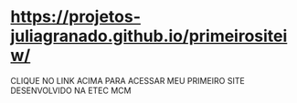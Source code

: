 # https://projetos-juliagranado.github.io/primeirositeiw/
 CLIQUE NO LINK ACIMA PARA ACESSAR MEU PRIMEIRO SITE  DESENVOLVIDO NA ETEC MCM
